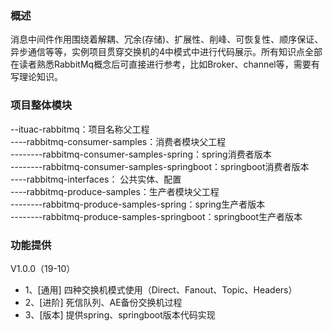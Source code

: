
### 概述

消息中间件作用围绕着解耦、冗余(存储)、扩展性、削峰、可恢复性、顺序保证、异步通信等等，实例项目贯穿交换机的4中模式中进行代码展示。所有知识点全部在读者熟悉RabbitMq概念后可直接进行参考，比如Broker、channel等，需要有写理论知识。


### 项目整体模块

--ituac-rabbitmq：项目名称父工程<br/>
----rabbitmq-consumer-samples：消费者模块父工程<br/>
--------rabbitmq-consumer-samples-spring：spring消费者版本<br/>
--------rabbitmq-consumer-samples-springboot：springboot消费者版本<br/>
----rabbitmq-interfaces： 公共实体、配置<br/>
----rabbitmq-produce-samples：生产者模块父工程<br/>
--------rabbitmq-produce-samples-spring：spring生产者版本<br/>
--------rabbitmq-produce-samples-springboot：springboot生产者版本


### 功能提供

V1.0.0（19-10）
- 1、[通用] 四种交换机模式使用（Direct、Fanout、Topic、Headers）
- 2、[进阶] 死信队列、AE备份交换机过程
- 3、[版本] 提供spring、springboot版本代码实现

